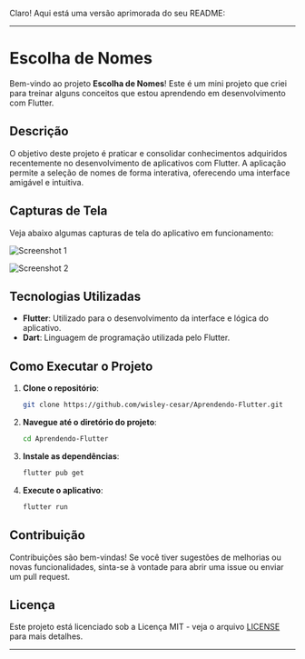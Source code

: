 Claro! Aqui está uma versão aprimorada do seu README:

---

# Escolha de Nomes

Bem-vindo ao projeto **Escolha de Nomes**! Este é um mini projeto que criei para treinar alguns conceitos que estou aprendendo em desenvolvimento com Flutter.

## Descrição

O objetivo deste projeto é praticar e consolidar conhecimentos adquiridos recentemente no desenvolvimento de aplicativos com Flutter. A aplicação permite a seleção de nomes de forma interativa, oferecendo uma interface amigável e intuitiva.

## Capturas de Tela

Veja abaixo algumas capturas de tela do aplicativo em funcionamento:

![Screenshot 1](https://github.com/wisley-cesar/Aprendendo-Flutter/assets/116464094/89c86ab0-d6f8-4f43-a84f-1577e614d1fb)

![Screenshot 2](https://github.com/wisley-cesar/Aprendendo-Flutter/assets/116464094/629f5356-01b8-4f6f-8de2-6f9a491f08c8)

## Tecnologias Utilizadas

- **Flutter**: Utilizado para o desenvolvimento da interface e lógica do aplicativo.
- **Dart**: Linguagem de programação utilizada pelo Flutter.

## Como Executar o Projeto

1. **Clone o repositório**:
   ```sh
   git clone https://github.com/wisley-cesar/Aprendendo-Flutter.git
   ```
2. **Navegue até o diretório do projeto**:
   ```sh
   cd Aprendendo-Flutter
   ```
3. **Instale as dependências**:
   ```sh
   flutter pub get
   ```
4. **Execute o aplicativo**:
   ```sh
   flutter run
   ```

## Contribuição

Contribuições são bem-vindas! Se você tiver sugestões de melhorias ou novas funcionalidades, sinta-se à vontade para abrir uma issue ou enviar um pull request.

## Licença

Este projeto está licenciado sob a Licença MIT - veja o arquivo [LICENSE](LICENSE) para mais detalhes.

---

